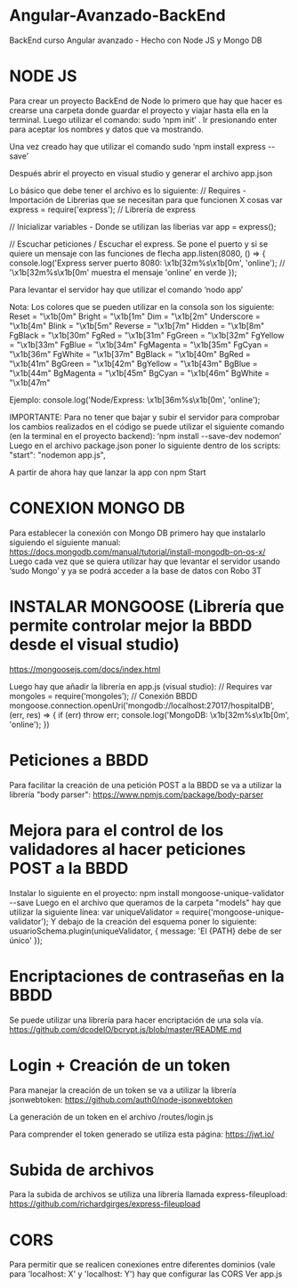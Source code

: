 # Angular-Avanzado-BackEnd
BackEnd curso Angular avanzado - Hecho con Node JS y Mongo DB

# NODE JS

Para crear un proyecto BackEnd de Node lo primero que hay que hacer es crearse una carpeta donde guardar el proyecto y viajar hasta ella en la terminal.
Luego utilizar el comando: sudo ‘npm init’ . Ir presionando enter para aceptar los nombres y datos que va mostrando.

Una vez creado hay que utilizar el comando sudo ‘npm install express --save’

Después abrir el proyecto en visual studio y generar el archivo app.json

Lo básico que debe tener el archivo es lo siguiente:
// Requires - Importación de Librerias que se necesitan para que funcionen X cosas
var express = require('express'); // Librería de express

// Inicializar variables - Donde se utilizan las liberias
var app = express();

// Escuchar peticiones / Escuchar el express. Se pone el puerto y si se quiere un mensaje con las funciones de flecha
app.listen(8080, () => {
    console.log('Express server puerto 8080: \x1b[32m%s\x1b[0m', 'online'); // '\x1b[32m%s\x1b[0m' muestra el mensaje 'online' en verde
});

Para levantar el servidor hay que utilizar el comando ‘nodo app’

Nota: Los colores que se pueden utilizar en la consola son los siguiente:
Reset = "\x1b[0m"
Bright = "\x1b[1m"
Dim = "\x1b[2m"
Underscore = "\x1b[4m"
Blink = "\x1b[5m"
Reverse = "\x1b[7m"
Hidden = "\x1b[8m"
FgBlack = "\x1b[30m"
FgRed = "\x1b[31m"
FgGreen = "\x1b[32m"
FgYellow = "\x1b[33m"
FgBlue = "\x1b[34m"
FgMagenta = "\x1b[35m"
FgCyan = "\x1b[36m"
FgWhite = "\x1b[37m"
BgBlack = "\x1b[40m"
BgRed = "\x1b[41m"
BgGreen = "\x1b[42m"
BgYellow = "\x1b[43m"
BgBlue = "\x1b[44m"
BgMagenta = "\x1b[45m"
BgCyan = "\x1b[46m"
BgWhite = "\x1b[47m"

Ejemplo:
console.log('Node/Express: \x1b[36m%s\x1b[0m', 'online'); 

IMPORTANTE: Para no tener que bajar y subir el servidor para comprobar los cambios realizados en el código se puede utilizar el siguiente comando (en la terminal en el proyecto backend): ‘npm install --save-dev nodemon’
Luego en el archivo package.json poner lo siguiente dentro de los scripts:
"start": "nodemon app.js",

A partir de ahora hay que lanzar la app con npm Start

# CONEXION MONGO DB
Para establecer la conexión con Mongo DB primero hay que instalarlo siguiendo el siguiente manual: https://docs.mongodb.com/manual/tutorial/install-mongodb-on-os-x/
Luego cada vez que se quiera utilizar hay que levantar el servidor usando ‘sudo Mongo’ y ya se podrá acceder a la base de datos con Robo 3T


# INSTALAR MONGOOSE (Librería que permite controlar mejor la BBDD desde el visual studio)
https://mongoosejs.com/docs/index.html

Luego hay que añadir la librería en app.js (visual studio): 
// Requires
var mongoles = require(‘mongoles’);
// Conexión BBDD
mongoose.connection.openUri('mongodb://localhost:27017/hospitalDB', (err, res) => {
    if (err) throw err; 
    console.log('MongoDB: \x1b[32m%s\x1b[0m', 'online');
})

# Peticiones a BBDD
Para facilitar la creación de una petición POST a la BBDD se va a utilizar la librería "body parser": https://www.npmjs.com/package/body-parser

# Mejora para el control de los validadores al hacer peticiones POST a la BBDD
Instalar lo siguiente en el proyecto: npm install mongoose-unique-validator --save
Luego en el archivo que queramos de la carpeta "models" hay que utilizar la siguiente línea: var uniqueValidator = require('mongoose-unique-validator'); 
Y debajo de la creación del esquema poner lo siguiente: usuarioSchema.plugin(uniqueValidator, { message: 'El {PATH} debe de ser único' });

# Encriptaciones de contraseñas en la BBDD
Se puede utilizar una librería para hacer encriptación de una sola vía. https://github.com/dcodeIO/bcrypt.js/blob/master/README.md

# Login + Creación de un token
Para manejar la creación de un token se va a utilizar la librería jsonwebtoken: https://github.com/auth0/node-jsonwebtoken

La generación de un token en el archivo /routes/login.js

Para comprender el token generado se utiliza esta página: https://jwt.io/

# Subida de archivos
Para la subida de archivos se utiliza una librería llamada express-fileupload: https://github.com/richardgirges/express-fileupload

# CORS
Para permitir que se realicen conexiones entre diferentes dominios (vale para 'localhost: X' y 'localhost: Y') hay que configurar las CORS
Ver app.js
